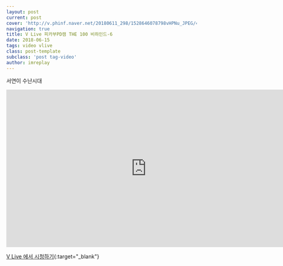 ```yaml
---
layout: post
current: post
cover: 'http://v.phinf.naver.net/20180611_298/1528646078798vHPNu_JPEG/4687f6ec-6cc6-11e8-8975-28b4484d608c_09.jpg'
navigation: true
title: V Live 피카부PD캠 THE 100 비하인드-6
date: 2018-06-15
tags: video vlive
class: post-template
subclass: 'post tag-video'
author: imreplay
---
```


서연이 수난시대

<iframe src='http://www.vlive.tv/embed/75107?autoPlay=false' frameborder='no' scrolling='no' marginwidth='0' marginheight='0' WIDTH='740' HEIGHT='416' allowfullscreen></iframe>

[V Live 에서 시청하기](http://www.vlive.tv/video/75107){:target="_blank"}
